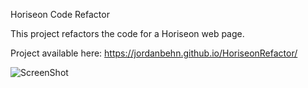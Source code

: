 Horiseon Code Refactor

This project refactors the code for a Horiseon web page. 

Project available here:
https://jordanbehn.github.io/HoriseonRefactor/

![ScreenShot](./assets/images/Horiseon_Screenshot.png)